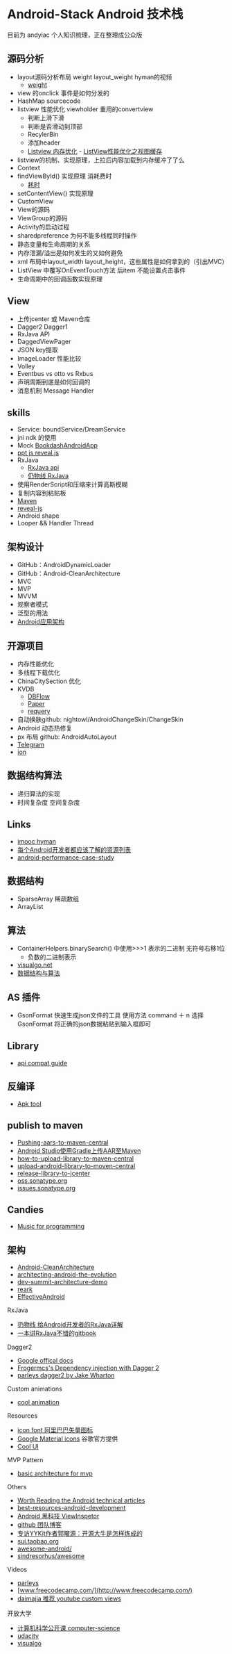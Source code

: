 Android-Stack Android 技术栈
===

目前为 andyiac 个人知识梳理，正在整理成公众版 

## 源码分析

- layout源码分析布局 weight layout_weight hyman的视频
	- [weight](http://blog.csdn.net/xiechengfa/article/details/38334327)
- view 的onclick 事件是如何分发的
- HashMap sourcecode
- listview 性能优化 viewholder 重用的convertview
	- 判断上滑下滑
	- 判断是否滑动到顶部
	- RecylerBin
	- 添加header
	- [Listview 内存优化](http://www.xuanyusong.com/archives/1252) 	- [ListView性能优化之视图缓存](http://www.cnblogs.com/over140/archive/2011/03/23/1991100.html)
- listview的机制、实现原理，上拉后内容加载到内存缓冲了了么
- Context
- findViewById() 实现原理 消耗费时
	- [耗时](http://www.cnblogs.com/over140/archive/2011/03/23/1991100.html)
- setContentView() 实现原理
- CustomView 
- View的源码
- ViewGroup的源码
- Activity的启动过程
- sharedpreference 为何不能多线程同时操作
- 静态变量和生命周期的关系
- 内存泄漏/溢出是如何发生的又如何避免
- xml 布局中layout_width layout_height，这些属性是如何拿到的（引出MVC）
- ListView 中覆写OnEventTouch方法 后item 不能设置点击事件
- 生命周期中的回调函数实现原理


## View

- 上传jcenter 或 Maven仓库
- Dagger2 Dagger1
- RxJava API
- DaggedViewPager
- JSON key提取
- ImageLoader 性能比较
- Volley
- Eventbus vs otto vs Rxbus
- 声明周期到底是如何回调的
- 消息机制 Message Handler

 
## skills

- Service: boundService/DreamService
- jni ndk 的使用
- Mock [BookdashAndroidApp](https://github.com/spongebobrf/BookdashAndroidApp)
- [ ppt js reveal.js](https://github.com/hakimel/reveal.js/)
- RxJava
	- [RxJava api](http://reactivex.io/languages.html)
	- [仍物线 RxJava](http://gank.io/post/560e15be2dca930e00da1083)
- 使用RenderScript和压缩来计算高斯模糊
- 复制内容到粘贴板
- [Maven](http://mp.weixin.qq.com/s?__biz=MzA3NTYzODYzMg==&mid=401572523&idx=1&sn=19504d41b81f82a5388ae4f95072aea5&scene=0)
- [reveal-js](http://lab.hakim.se/reveal-js/#/)
- Android shape
- Looper && Handler Thread

 
## 架构设计

- GitHub：AndroidDynamicLoader
- GitHub：Android-CleanArchitecture
- MVC 
- MVP
- MVVM
- 观察者模式
- 泛型的用法
- [Android应用架构](http://www.jianshu.com/p/8ca27934c6e6)

 
## 开源项目

- 内存性能优化
- 多线程下载优化
- ChinaCitySection 优化
- KVDB 
	- [DBFlow](https://github.com/Raizlabs/DBFlow)
	- [Paper](https://github.com/pilgr/Paper)
	- [requery](https://github.com/requery/requery)
- 自动换肤github: nightowl/AndroidChangeSkin/ChangeSkin
- Android 动态热修复
- px 布局 github: AndroidAutoLayout
- [Telegram](https://github.com/DrKLO/Telegram)
- [ion](https://github.com/koush/ion)

 
## 数据结构算法

- 递归算法的实现
- 时间复杂度 空间复杂度

## Links 

- [imooc hyman](http://www.imooc.com/space/teacher/id/320852)
- [每个Android开发者都应该了解的资源列表](http://www.admin10000.com/document/6858.html)
- [android-performance-case-study](http://www.curious-creature.com/2012/12/01/android-performance-case-study/)

## 数据结构

- SparseArray 稀疏数组
- ArrayList

## 算法

- ContainerHelpers.binarySearch() 中使用>>>1 表示的二进制 无符号右移1位
	- 负数的二进制表示
- [visualgo.net](http://visualgo.net/)
- [数据结构与算法](http://algorithm.yuanbin.me/zh-hans/index.html)

## AS 插件

- GsonFormat 快速生成json文件的工具
	使用方法 command ＋ n  选择GsonFormat 将正确的json数据粘贴到输入框即可 
	
## Library 

- [api compat guide](http://liaohuqiu.net/cn/posts/android-api-compat-guide/)	


## 反编译
- [Apk tool](http://ibotpeaches.github.io/Apktool/install/)


## publish to maven	
	
- [Pushing-aars-to-maven-central](http://chris.banes.me/2013/08/27/pushing-aars-to-maven-central/)
- [Android Studio使用Gradle上传AAR至Maven](http://2dxgujun.com/post/2015/02/11/Publish-AAR-to-Maven-Central-with-Gradle.html)
- [how-to-upload-library-to-maven-central](http://git.bookislife.com/post/2015/how-to-upload-library-to-maven-central)
- [upload-android-library-to-moven-central](http://linroid.com/2015/03/13/upload-android-library-to-moven-central/)
- [release-library-to-jcenter](http://blog.saymagic.cn/2015/02/16/release-library-to-jcenter.html)
- [oss.sonatype.org](https://oss.sonatype.org)
- [issues.sonatype.org](https://issues.sonatype.org)

## Candies 

- [Music for programming](http://musicforprogramming.net/)

## 架构
- [Android-CleanArchitecture](https://github.com/android10/Android-CleanArchitecture)
- [architecting-android-the-evolution](http://fernandocejas.com/2015/07/18/architecting-android-the-evolution/)
- [dev-summit-architecture-demo](https://github.com/yigit/dev-summit-architecture-demo)
- [reark](https://github.com/reark/reark)
- [EffectiveAndroid](https://github.com/rallat/EffectiveAndroid)


RxJava
- [扔物线 给Android开发者的RxJava详解](http://gank.io/post/560e15be2dca930e00da1083)
- [一本讲RxJava不错的gitbook](https://www.gitbook.com/book/yongjhih/feed/details)

Dagger2

- [Google offical docs ](http://google.github.io/dagger/)
- [Frogermcs's Dependency injection with Dagger 2 ](http://frogermcs.github.io/dependency-injection-with-dagger-2-the-api/)
- [parleys dagger2 by Jake Wharton](https://www.parleys.com/search/dagger/PRESENTATIONS)


Custom animations

- [cool animation](http://cyrilmottier.com/2014/05/20/custom-animations-with-fragments/)

Resources 
- [icon font 阿里巴巴矢量图标](http://iconfont.cn)
- [Google Material icons](http://www.google.com/design/icons/) 谷歌官方提供
- [Cool UI](https://medium.com/@BashaChris/the-android-viewpager-has-become-a-fairly-popular-component-among-android-apps-its-simple-6bca403b16d4#.n70fuwmf5)


MVP Pattern
- [basic architecture for mvp](https://medium.com/mobiwise-blog/android-basic-project-architecture-for-mvp-72f4b33252d0#.aiut445m5)


Others
- [Worth Reading the Android technical articles](https://github.com/zmywly8866/Worth-Reading-the-Android-technical-articles)
- [best-resources-android-development](http://www.androidauthority.com/best-resources-android-development-372414/)
- [Android 黑科技 ViewInspetor](https://github.com/xfumihiro/ViewInspector)
- [github 团队博客](http://githubengineering.com/)
- [专访YYKit作者郭曜源：开源大牛是怎样炼成的](http://www.infoq.com/cn/news/2015/11/ibireme-interview)
- [sui.taobao.org](http://m.sui.taobao.org/)
- [awesome-android/](http://snowdream.github.io/awesome-android/)
- [sindresorhus/awesome](https://github.com/sindresorhus/awesome)


Videos
- [parleys](https://www.parleys.com)
- [www.freecodecamp.com/](http://www.freecodecamp.com/)
- [daimajia 推荐 youtube custom views](https://www.youtube.com/watch?v=NYtB6mlu7vA) 

开放大学
- [计算机科学公开课 computer-science](https://github.com/open-source-society/computer-science)
- [udacity](https://www.udacity.com)
- [visualgo](http://www.visualgo.net)
